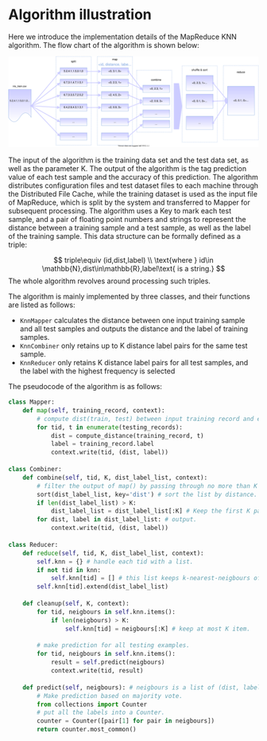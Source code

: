 # Algorithm illustration

Here we introduce the implementation details of the MapReduce KNN algorithm. The flow chart of the algorithm is shown below:

![](../figure/algorithm.drawio.svg)

The input of the algorithm is the training data set and the test data set, as well as the parameter K. The output of the algorithm is the tag prediction value of each test sample and the accuracy of this prediction. The algorithm distributes configuration files and test dataset files to each machine through the Distributed File Cache, while the training dataset is used as the input file of MapReduce, which is split by the system and transferred to Mapper for subsequent processing. The algorithm uses a Key to mark each test sample, and a pair of floating point numbers and strings to represent the distance between a training sample and a test sample, as well as the label of the training sample. This data structure can be formally defined as a triple:

$$
triple\equiv (id,dist,label) \\
\text{where } id\in \mathbb{N},dist\in\mathbb{R},label\text{ is a string.}
$$
The whole algorithm revolves around processing such triples.

The algorithm is mainly implemented by three classes, and their functions are listed as follows:

- `KnnMapper` calculates the distance between one input training sample and all test samples and outputs the distance and the label of training samples.
- `KnnCombiner` only retains up to K distance label pairs for the same test sample.
- `KnnReducer`  only retains K distance label pairs for all test samples, and the label with the highest frequency is selected 


The pseudocode of the algorithm is as follows:

```python
class Mapper:
    def map(self, training_record, context):
        # compute dist(train, test) between input training record and each testing record.
        for tid, t in enumerate(testing_records):
            dist = compute_distance(training_record, t)
            label = training_record.label
            context.write(tid, (dist, label))

class Combiner:
    def combine(self, tid, K, dist_label_list, context):
        # filter the output of map() by passing through no more than K pairs.
        sort(dist_label_list, key='dist') # sort the list by distance.
        if len(dist_label_list) > K:
        	dist_label_list = dist_label_list[:K] # Keep the first K pairs.
        for dist, label in dist_label_list: # output.
            context.write(tid, (dist, label))
        
class Reducer:
    def reduce(self, tid, K, dist_label_list, context):
        self.knn = {} # handle each tid with a list.
        if not tid in knn:
            self.knn[tid] = [] # this list keeps k-nearest-neigbours of tid.
        self.knn[tid].extend(dist_label_list)
        
    def cleanup(self, K, context):
        for tid, neigbours in self.knn.items():
            if len(neigbours) > K:
                self.knn[tid] = neigbours[:K] # keep at most K item.
                
        # make prediction for all testing examples.        
        for tid, neigbours in self.knn.items():
            result = self.predict(neigbours)
            context.write(tid, result)
            
    def predict(self, neigbours): # neigbours is a list of (dist, label).
        # Make prediction based on majority vote.
        from collections import Counter
        # put all the labels into a Counter.
        counter = Counter([pair[1] for pair in neigbours])
        return counter.most_common()
```
